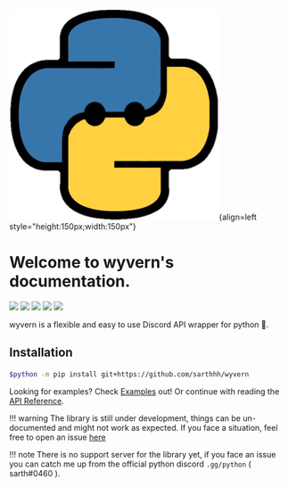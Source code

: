 ![wyvern](./assets/wyvern.png){align=left style="height:150px;width:150px"}

# Welcome to wyvern's documentation.

![](https://img.shields.io/github/license/sarthhh/wyvern?style=flat-square)
![](https://img.shields.io/badge/code%20style-black-000000.svg?style=flat-square)
![](https://img.shields.io/badge/%20type_checker-mypy-%231674b1?style=flat-square)
![](https://img.shields.io/github/stars/sarthhh/wyvern?style=flat-square)
![](https://img.shields.io/github/last-commit/sarthhh/wyvern?style=flat-square)

wyvern is a flexible and easy to use Discord API wrapper for python 🚀.

Installation
------------

```sh
$python -m pip install git+https://github.com/sarthhh/wyvern
```

Looking for examples? Check [Examples](./examples/basic_bot.md) out!
Or continue with reading the [API Reference](./api_reference/clients.md).

!!! warning
    The library is still under development, things can be un-documented and might not work as expected.
    If you face a situation, feel free to open an issue [here](https://github.com/sarthhh/wyvern/issues/new)

!!! note
    There is no support server for the library yet, if you face an issue you can catch me up from the official python discord `.gg/python` ( sarth#0460 ).

